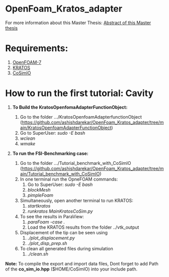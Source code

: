 # OpenFoam_Kratos_adapter
For more information about this Master Thesis: [Abstract of this Master thesis](https://github.com/ashishdarekar/OpenFoam_Kratos_adapter/blob/main/Abstract_of_Master_Thesis_ashish_darekar.pdf)

# Requirements:
1. [OpenFOAM-7](https://openfoam.org/download/7-ubuntu/)
2. [KRATOS](https://github.com/KratosMultiphysics/Kratos)
2. [CoSimIO](https://github.com/KratosMultiphysics/CoSimIO)

# How to run the first tutorial: Cavity
1. **To Build the KratosOpenfomaAdapterFunctionObject:**
    1. Go to the folder .../KratosOpenfoamAdapterfunctionObject (https://github.com/ashishdarekar/OpenFoam_Kratos_adapter/tree/main/KratosOpenfoamAdapterFunctionObject)
    2. Go to SuperUser: *sudo -E bash*
    3. *wclean*
    4. *wmake*

2. **To run the FSI-Benchmarking case:**
    1. Go to the folder .../Tutorial_benchmark_with_CoSimIO (https://github.com/ashishdarekar/OpenFoam_Kratos_adapter/tree/main/Tutorial_benchmark_with_CoSimIO)
    2. In one terminal run the OpneFOAM commands:
        1. Go to SuperUser: *sudo -E bash*
        2. *blockMesh*
        3. *pimpleFoam*
    3. Simultaneously, open another terminal to run KRATOS:
        1. *startkratos*
        2. *runkratos MainKratosCoSim.py*
    4. To see the results in ParaView:
        1. *paraFoam -case .*
        2. Load the KRATOS results from the folder ../vtk_output
    5. Displacement of the tip can be seen using
        1. *./plot_displacement.py*
        2. *./plot_disp_prep.sh*
    6. To clean all generated files during simulation
        1. *./clean.sh*

**Note:** To compile the export and import data files, Dont forget to add Path of the **co_sim_io.hpp** ($HOME/CoSimIO) into your include path.
